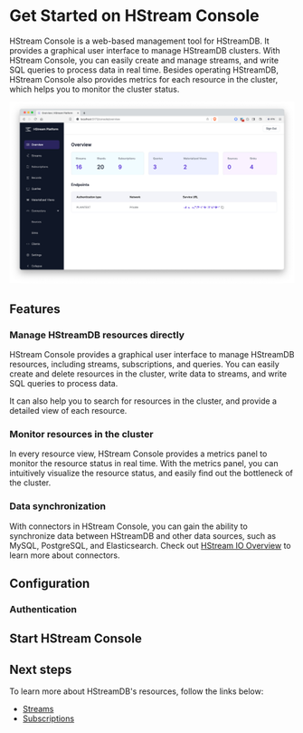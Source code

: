 # Get Started on HStream Console

HStream Console is a web-based management tool for HStreamDB. It provides a graphical user interface to manage HStreamDB clusters.
With HStream Console, you can easily create and manage streams, and write SQL queries to process data in real time. Besides operating HStreamDB,
HStream Console also provides metrics for each resource in the cluster, which helps you to monitor the cluster status.

![HStream Console Overview](./hstream-console-screenshot.png)

## Features

### Manage HStreamDB resources directly

HStream Console provides a graphical user interface to manage HStreamDB resources, including streams, subscriptions, and queries.
You can easily create and delete resources in the cluster, write data to streams, and write SQL queries to process data.

It can also help you to search for resources in the cluster, and provide a detailed view of each resource.

### Monitor resources in the cluster

In every resource view, HStream Console provides a metrics panel to monitor the resource status in real time. With the metrics panel,
you can intuitively visualize the resource status, and easily find out the bottleneck of the cluster.

### Data synchronization

With connectors in HStream Console, you can gain the ability to synchronize data between HStreamDB and other data sources, such as MySQL, PostgreSQL, and Elasticsearch.
Check out [HStream IO Overview](../ingest-and-distribute/overview.md) to learn more about connectors.

## Configuration

### Authentication

## Start HStream Console

## Next steps

To learn more about HStreamDB's resources, follow the links below:

- [Streams](../write/stream.md)
- [Subscriptions](../receive/subscription.md)
